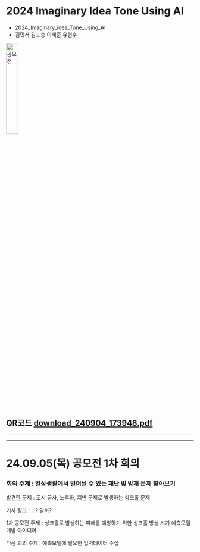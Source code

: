 # 2024 Imaginary Idea Tone Using AI
- 2024_Imaginary_Idea_Tone_Using_AI
- 김민서 김표승 이혜준 유현수

<img src="https://github.com/user-attachments/assets/4e96d671-9780-4457-88f0-c59b08885bdf" alt="공모전" width="25%" height="25%">

## QR코드 [download_240904_173948.pdf](https://github.com/user-attachments/files/16922382/download_240904_173948.pdf) ##

---------------------------------
---------------------------------
# 24.09.05(목) 공모전 1차 회의
### 회의 주제 : 일상생활에서 일어날 수 있는 재난 및 방재 문제 찾아보기 ###

발견한 문제 : 도시 공사, 노후화, 지반 문제로 발생하는 싱크홀 문제

기사 링크 : ...? 달까?

1차 공모전 주제 : 싱크홀로 발생하는 피해를 예방하기 위한 싱크홀 방생 시기 예측모델 개발 아이디어

다음 회의 주제 :  예측모델에 필요한 입력데이터 수집
  

